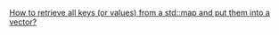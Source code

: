 [How to retrieve all keys (or values) from a std::map and put them into a vector?](https://stackoverflow.com/questions/110157/how-to-retrieve-all-keys-or-values-from-a-stdmap-and-put-them-into-a-vector)
